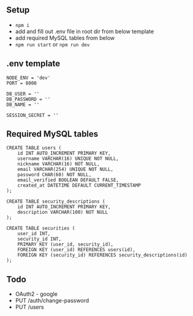 ## Setup
* ```npm i```
* add and fill out .env file in root dir from below template
* add required MySQL tables from below
* ```npm run start``` or ```npm run dev```

## .env template
```
NODE_ENV = 'dev'
PORT = 8000

DB_USER = ''
DB_PASSWORD = ''
DB_NAME = ''

SESSION_SECRET = ''
```

## Required MySQL tables
```
CREATE TABLE users (
	id INT AUTO_INCREMENT PRIMARY KEY,
    username VARCHAR(16) UNIQUE NOT NULL,
    nickname VARCHAR(16) NOT NULL,
    email VARCHAR(254) UNIQUE NOT NULL,
    password CHAR(60) NOT NULL,
    email_verified BOOLEAN DEFAULT FALSE,
    created_at DATETIME DEFAULT CURRENT_TIMESTAMP
);

CREATE TABLE security_descriptions (
    id INT AUTO_INCREMENT PRIMARY KEY,
    description VARCHAR(100) NOT NULL
);

CREATE TABLE securities (
    user_id INT,
    security_id INT,
    PRIMARY KEY (user_id, security_id),
	FOREIGN KEY (user_id) REFERENCES users(id),
    FOREIGN KEY (security_id) REFERENCES security_descriptions(id)
);
```

## Todo
* OAuth2 - google
* PUT   /auth/change-password
* PUT   /users